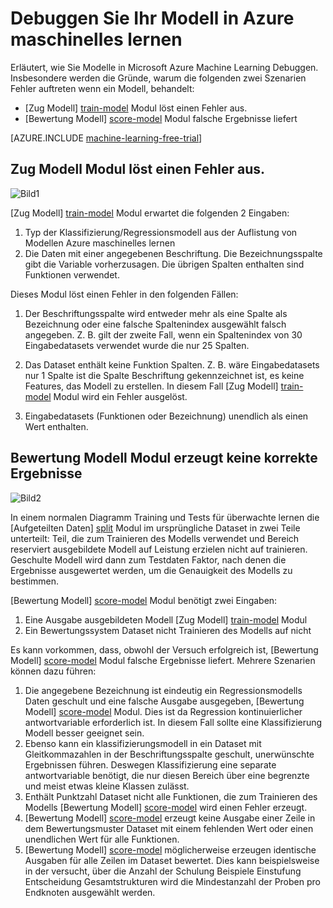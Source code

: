 <properties 
    pageTitle="Modell in Azure Machine Learning Debuggen | Microsoft Azure" 
    description="Erläutert, wie Sie Ihr Modell in Azure Machine Learning Debuggen." 
    services="machine-learning"
    documentationCenter="" 
    authors="garyericson" 
    manager="jhubbard" 
    editor="cgronlun"/>

<tags 
    ms.service="machine-learning" 
    ms.workload="data-services" 
    ms.tgt_pltfrm="na" 
    ms.devlang="na" 
    ms.topic="article" 
    ms.date="09/09/2016" 
    ms.author="bradsev;garye" />

# <a name="debug-your-model-in-azure-machine-learning"></a>Debuggen Sie Ihr Modell in Azure maschinelles lernen

Erläutert, wie Sie Modelle in Microsoft Azure Machine Learning Debuggen. Insbesondere werden die Gründe, warum die folgenden zwei Szenarien Fehler auftreten wenn ein Modell, behandelt:

* [Zug Modell] [ train-model] Modul löst einen Fehler aus. 
* [Bewertung Modell] [ score-model] Modul falsche Ergebnisse liefert 

[AZURE.INCLUDE [machine-learning-free-trial](../../includes/machine-learning-free-trial.md)]

## <a name="train-model-module-throws-an-error"></a>Zug Modell Modul löst einen Fehler aus.

![Bild1](./media/machine-learning-debug-models/train_model-1.png)

[Zug Modell] [ train-model] Modul erwartet die folgenden 2 Eingaben:

1. Typ der Klassifizierung/Regressionsmodell aus der Auflistung von Modellen Azure maschinelles lernen
2. Die Daten mit einer angegebenen Beschriftung. Die Bezeichnungsspalte gibt die Variable vorherzusagen. Die übrigen Spalten enthalten sind Funktionen verwendet.

Dieses Modul löst einen Fehler in den folgenden Fällen:

1. Der Beschriftungsspalte wird entweder mehr als eine Spalte als Bezeichnung oder eine falsche Spaltenindex ausgewählt falsch angegeben. Z. B. gilt der zweite Fall, wenn ein Spaltenindex von 30 Eingabedatasets verwendet wurde die nur 25 Spalten.

2. Das Dataset enthält keine Funktion Spalten. Z. B. wäre Eingabedatasets nur 1 Spalte ist die Spalte Beschriftung gekennzeichnet ist, es keine Features, das Modell zu erstellen. In diesem Fall [Zug Modell] [ train-model] Modul wird ein Fehler ausgelöst.

3. Eingabedatasets (Funktionen oder Bezeichnung) unendlich als einen Wert enthalten.


## <a name="score-model-module-does-not-produce-correct-results"></a>Bewertung Modell Modul erzeugt keine korrekte Ergebnisse

![Bild2](./media/machine-learning-debug-models/train_test-2.png)

In einem normalen Diagramm Training und Tests für überwachte lernen die [Aufgeteilten Daten] [ split] Modul im ursprüngliche Dataset in zwei Teile unterteilt: Teil, die zum Trainieren des Modells verwendet und Bereich reserviert ausgebildete Modell auf Leistung erzielen nicht auf trainieren. Geschulte Modell wird dann zum Testdaten Faktor, nach denen die Ergebnisse ausgewertet werden, um die Genauigkeit des Modells zu bestimmen.

[Bewertung Modell] [ score-model] Modul benötigt zwei Eingaben:

1. Eine Ausgabe ausgebildeten Modell [Zug Modell] [ train-model] Modul
2. Ein Bewertungssystem Dataset nicht Trainieren des Modells auf nicht

Es kann vorkommen, dass, obwohl der Versuch erfolgreich ist, [Bewertung Modell] [ score-model] Modul falsche Ergebnisse liefert. Mehrere Szenarien können dazu führen:

1. Die angegebene Bezeichnung ist eindeutig ein Regressionsmodells Daten geschult und eine falsche Ausgabe ausgegeben, [Bewertung Modell] [ score-model] Modul. Dies ist da Regression kontinuierlicher antwortvariable erforderlich ist. In diesem Fall sollte eine Klassifizierung Modell besser geeignet sein. 
2. Ebenso kann ein klassifizierungsmodell in ein Dataset mit Gleitkommazahlen in der Beschriftungsspalte geschult, unerwünschte Ergebnissen führen. Deswegen Klassifizierung eine separate antwortvariable benötigt, die nur diesen Bereich über eine begrenzte und meist etwas kleine Klassen zulässt.
3. Enthält Punktzahl Dataset nicht alle Funktionen, die zum Trainieren des Modells [Bewertung Modell] [ score-model] wird einen Fehler erzeugt.
4. [Bewertung Modell] [ score-model] erzeugt keine Ausgabe einer Zeile in dem Bewertungsmuster Dataset mit einem fehlenden Wert oder einen unendlichen Wert für alle Funktionen.
5. [Bewertung Modell] [ score-model] möglicherweise erzeugen identische Ausgaben für alle Zeilen im Dataset bewertet. Dies kann beispielsweise in der versucht, über die Anzahl der Schulung Beispiele Einstufung Entscheidung Gesamtstrukturen wird die Mindestanzahl der Proben pro Endknoten ausgewählt werden.


<!-- Module References -->
[score-model]: https://msdn.microsoft.com/library/azure/401b4f92-e724-4d5a-be81-d5b0ff9bdb33/
[split]: https://msdn.microsoft.com/library/azure/70530644-c97a-4ab6-85f7-88bf30a8be5f/
[train-model]: https://msdn.microsoft.com/library/azure/5cc7053e-aa30-450d-96c0-dae4be720977/
 
